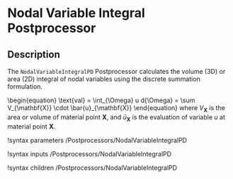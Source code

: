 # Nodal Variable Integral Postprocessor

## Description

The `NodalVariableIntegralPD` Postprocessor calculates the volume (3D) or area (2D) integral of nodal variables using the discrete summation formulation.

\begin{equation}
  \text{val} = \int_{\Omega} u d{\Omega} = \sum V_{\mathbf{X}} \cdot \bar{u}_{\mathbf{X}}
\end{equation}
where $V_{\mathbf{X}}$ is the area or volume of material point $\mathbf{X}$, and $\bar{u}_{\mathbf{X}}$ is the evaluation of variable $u$ at material point $\mathbf{X}$.

!syntax parameters /Postprocessors/NodalVariableIntegralPD

!syntax inputs /Postprocessors/NodalVariableIntegralPD

!syntax children /Postprocessors/NodalVariableIntegralPD
